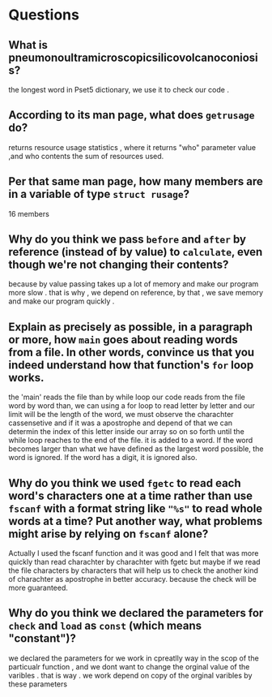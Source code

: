 # Questions

## What is pneumonoultramicroscopicsilicovolcanoconiosis?

the longest word in Pset5 dictionary, we use it to check our code .

## According to its man page, what does `getrusage` do?

returns resource usage statistics , where it returns "who" parameter value ,and who contents the sum of resources used.

## Per that same man page, how many members are in a variable of type `struct rusage`?

16 members

## Why do you think we pass `before` and `after` by reference (instead of by value) to `calculate`, even though we're not changing their contents?

because by value passing takes up a lot of memory and make our program more slow .
that is why , we depend on reference, by that , we save memory and make our program quickly .

## Explain as precisely as possible, in a paragraph or more, how `main` goes about reading words from a file. In other words, convince us that you indeed understand how that function's `for` loop works.

the 'main' reads the file than by while loop our code reads from the file word by word than, we can using a for loop to read letter by letter
and our limit will be the length of the word, we must observe the charachter cassensetive and if it was a apostrophe and depend of that we can determin the index of this letter inside our array so on so forth until the while loop reaches to the end of the file.
it is added to a word. If the word becomes larger than what we have defined as the largest word possible, the word is
ignored. If the word has a digit, it is ignored also.

## Why do you think we used `fgetc` to read each word's characters one at a time rather than use `fscanf` with a format string like `"%s"` to read whole words at a time? Put another way, what problems might arise by relying on `fscanf` alone?
Actually I used the fscanf function and it was good and I felt that was more quickly than read charachter by charachter with fgetc
but maybe if we read the file characters by characters that will help us to check the another kind of charachter as apostrophe
in better accuracy. because the check will be more guaranteed.

## Why do you think we declared the parameters for `check` and `load` as `const` (which means "constant")?
we declared the parameters for we work in cpreatlly way in the scop of the particualr function , and we dont want to change the
orginal value of the varibles . that is way . we work depend on copy of the orginal varibles by these parameters
